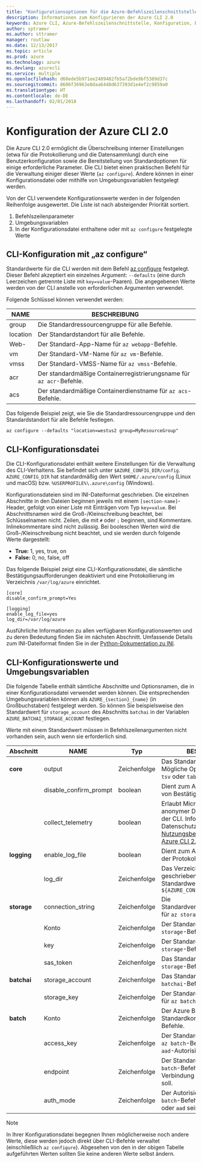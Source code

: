 ```yaml
---
title: "Konfigurationsoptionen für die Azure-Befehlszeilenschnittstelle"
description: Informationen zum Konfigurieren der Azure CLI 2.0
keywords: Azure CLI, Azure-Befehlszeilenschnittstelle, Konfiguration, Einstellungen, Azure
author: sptramer
ms.author: sttramer
manager: routlaw
ms.date: 12/13/2017
ms.topic: article
ms.prod: azure
ms.technology: azure
ms.devlang: azurecli
ms.service: multiple
ms.openlocfilehash: d60ede5b971ee2489482fb5a72bde9bf5389d37c
ms.sourcegitcommit: 8606f36963e8daa6448d637393d1e4ef2c9859a0
ms.translationtype: HT
ms.contentlocale: de-DE
ms.lasthandoff: 02/01/2018
---
```

# <a name="azure-cli-20-configuration"></a>Konfiguration der Azure CLI 2.0

Die Azure CLI 2.0 ermöglicht die Überschreibung interner Einstellungen (etwa für die Protokollierung und die Datensammlung) durch eine Benutzerkonfiguration sowie die Bereitstellung von Standardoptionen für einige erforderliche Parameter. Die CLI bietet einen praktischen Befehl für die Verwaltung einiger dieser Werte (`az configure`). Andere können in einer Konfigurationsdatei oder mithilfe von Umgebungsvariablen festgelegt werden.

Von der CLI verwendete Konfigurationswerte werden in der folgenden Reihenfolge ausgewertet. Die Liste ist nach absteigender Priorität sortiert.

1. Befehlszeilenparameter
2. Umgebungsvariablen
3. In der Konfigurationsdatei enthaltene oder mit `az configure` festgelegte Werte

## <a name="cli-configuration-with-az-configure"></a>CLI-Konfiguration mit „az configure“

Standardwerte für die CLI werden mit dem Befehl [az configure](/cli/azure/?view=azure-cli-latest#az_configure) festgelegt.
Dieser Befehl akzeptiert ein einzelnes Argument: `--defaults` (eine durch Leerzeichen getrennte Liste mit `key=value`-Paaren). Die angegebenen Werte werden von der CLI anstelle von erforderlichen Argumenten verwendet.

Folgende Schlüssel können verwendet werden:

| NAME | BESCHREIBUNG |
|------|-------------|
| group | Die Standardressourcengruppe für alle Befehle. |
| location | Der Standardstandort für alle Befehle. |
| Web- | Der Standard-App-Name für `az webapp`-Befehle. |
| vm | Der Standard-VM-Name für `az vm`-Befehle. |
| vmss | Der Standard-VMSS-Name für `az vmss`-Befehle. |
| acr | Der standardmäßige Containerregistrierungsname für `az acr`-Befehle. |
| acs | Der standardmäßige Containerdienstname für `az acs`-Befehle. |

Das folgende Beispiel zeigt, wie Sie die Standardressourcengruppe und den Standardstandort für alle Befehle festlegen.

```azurecli
az configure --defaults "location=westus2 group=MyResourceGroup"
```

## <a name="cli-configuration-file"></a>CLI-Konfigurationsdatei

Die CLI-Konfigurationsdatei enthält weitere Einstellungen für die Verwaltung des CLI-Verhaltens. Sie befindet sich unter `$AZURE_CONFIG_DIR/config`. `AZURE_CONFIG_DIR` hat standardmäßig den Wert `$HOME/.azure/config` (Linux und macOS) bzw. `%USERPROFILE%\.azure\config` (Windows).

Konfigurationsdateien sind im INI-Dateiformat geschrieben. Die einzelnen Abschnitte in den Dateien beginnen jeweils mit einem `[section-name]`-Header, gefolgt von einer Liste mit Einträgen vom Typ `key=value`. Bei Abschnittsnamen wird die Groß-/Kleinschreibung beachtet, bei Schlüsselnamen nicht.
Zeilen, die mit `#` oder `;` beginnen, sind Kommentare. Inlinekommentare sind nicht zulässig. Bei booleschen Werten wird die Groß-/Kleinschreibung nicht beachtet, und sie werden durch folgende Werte dargestellt:

* __True:__ 1, yes, true, on
* __False:__ 0, no, false, off

Das folgende Beispiel zeigt eine CLI-Konfigurationsdatei, die sämtliche Bestätigungsaufforderungen deaktiviert und eine Protokollierung im Verzeichnis `/var/log/azure` einrichtet.

```
[core]
disable_confirm_prompt=Yes

[logging]
enable_log_file=yes
log_dir=/var/log/azure
```

Ausführliche Informationen zu allen verfügbaren Konfigurationswerten und zu deren Bedeutung finden Sie im nächsten Abschnitt. Umfassende Details zum INI-Dateiformat finden Sie in der [Python-Dokumentation zu INI](https://docs.python.org/3/library/configparser.html#supported-ini-file-structure).

## <a name="cli-configuration-values-and-environment-variables"></a>CLI-Konfigurationswerte und Umgebungsvariablen

Die folgende Tabelle enthält sämtliche Abschnitte und Optionsnamen, die in einer Konfigurationsdatei verwendet werden können. Die entsprechenden Umgebungsvariablen können als `AZURE_{section}_{name}` (in Großbuchstaben) festgelegt werden. So können Sie beispielsweise den Standardwert für `storage_account` des Abschnitts `batchai` in der Variablen `AZURE_BATCHAI_STORAGE_ACCOUNT` festlegen.

Werte mit einem Standardwert müssen in Befehlszeilenargumenten nicht vorhanden sein, auch wenn sie erforderlich sind.

| Abschnitt | NAME      | Typ | BESCHREIBUNG|
|---------|-----------|------|------------|
| __core__ | output | Zeichenfolge | Das Standardausgabeformat. Mögliche Optionen: `json`, `jsonc`, `tsv` oder `table`. |
| | disable\_confirm\_prompt | boolean | Dient zum Aktivieren/Deaktivieren von Bestätigungsaufforderungen. |
| | collect\_telemetry | boolean | Erlaubt Microsoft das Sammeln anonymer Daten zur Verwendung der CLI. Informationen zum Datenschutz finden Sie in den [Nutzungsbedingungen für die Azure CLI 2.0](http://aka.ms/AzureCliLegal). |
| __logging__ | enable\_log\_file | boolean | Dient zum Aktivieren/Deaktivieren der Protokollierung. |
| | log\_dir | Zeichenfolge | Das Verzeichnis, in das Protokolle geschrieben werden sollen. Standardwert: `${AZURE_CONFIG_DIR}/logs` |
| __storage__ | connection\_string | Zeichenfolge | Die Standardverbindungszeichenfolge für `az storage`-Befehle. |
| | Konto | Zeichenfolge | Der Standardkontoname für `az storage`-Befehle. |
| | key | Zeichenfolge | Der Standardkontoschlüssel für `az storage`-Befehle. |
| | sas\_token | Zeichenfolge | Das Standard-SAS-Token für `az storage`-Befehle. |
| __batchai__ | storage\_account | Zeichenfolge | Das Standardspeicherkonto für `az batchai`-Befehle. |
| | storage\_key | Zeichenfolge | Der Standardspeicherschlüssel für `az batchai`-Befehle. |
| __batch__ | Konto | Zeichenfolge | Der Azure Batch-Standardkontoname für `az batch`-Befehle. |
| | access\_key | Zeichenfolge | Der Standardzugriffsschlüssel für `az batch`-Befehle. Wird nur für die `aad`-Autorisierung verwendet. |
| | endpoint | Zeichenfolge | Der Standardendpunkt für `az batch`-Befehle, mit dem eine Verbindung hergestellt werden soll. |
| | auth\_mode | Zeichenfolge | Der Autorisierungsmodus für `az batch`-Befehle. Kann `shared_key` oder `aad` sein. |

> [!NOTE]
> In Ihrer Konfigurationsdatei begegnen Ihnen möglicherweise noch andere Werte, diese werden jedoch direkt über CLI-Befehle verwaltet (einschließlich `az configure`). Abgesehen von den in der obigen Tabelle aufgeführten Werten sollten Sie keine anderen Werte selbst ändern.
